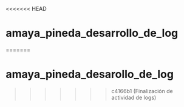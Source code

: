 <<<<<<< HEAD
# amaya_pineda_desarrollo_de_log
=======
# amaya_pineda_desarollo_de_log
>>>>>>> c4166b1 (Finalización de actividad de logs)
